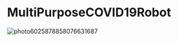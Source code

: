 # MultiPurposeCOVID19Robot


![photo6025878858076631687](https://user-images.githubusercontent.com/41507280/111017948-4309ba00-83f1-11eb-9d40-ea82d2199291.jpg)

